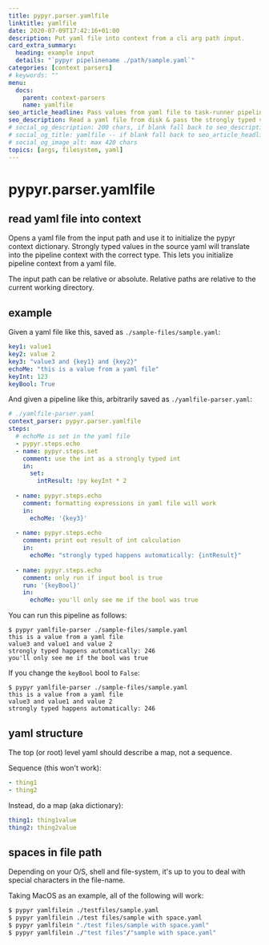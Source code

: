 ```yaml
---
title: pypyr.parser.yamlfile
linktitle: yamlfile
date: 2020-07-09T17:42:16+01:00
description: Put yaml file into context from a cli arg path input.
card_extra_summary:
  heading: example input
  details: "`pypyr pipelinename ./path/sample.yaml`"
categories: [context parsers]
# keywords: ""
menu:
  docs:
    parent: context-parsers
    name: yamlfile
seo_article_headline: Pass values from yaml file to task-runner pipeline.
seo_description: Read a yaml file from disk & pass the strongly typed values to the pipeline's context. Use yaml file inside pipeline.
# social_og_description: 200 chars, if blank fall back to seo_description then description
# social_og_title: yamlfile -- if blank fall back to seo_article_headline > .Title. Max 70 chars
# social_og_image_alt: max 420 chars
topics: [args, filesystem, yaml]
---
```

# pypyr.parser.yamlfile
## read yaml file into context
Opens a yaml file from the input path and use it to initialize the pypyr context dictionary. Strongly typed values in the source yaml will translate into the
pipeline context with the correct type. This lets you initialize pipeline 
context from a yaml file.

The input path can be relative or absolute. Relative paths are relative to the
current working directory.

## example
Given a yaml file like this, saved as `./sample-files/sample.yaml`:

```yaml
key1: value1
key2: value 2
key3: "value3 and {key1} and {key2}"
echoMe: "this is a value from a yaml file"
keyInt: 123
keyBool: True
```

And given a pipeline like this, arbitrarily saved as `./yamlfile-parser.yaml`:

```yaml
# ./yamlfile-parser.yaml
context_parser: pypyr.parser.yamlfile
steps:
  # echoMe is set in the yaml file
  - pypyr.steps.echo
  - name: pypyr.steps.set
    comment: use the int as a strongly typed int
    in:
      set:
        intResult: !py keyInt * 2
  
  - name: pypyr.steps.echo
    comment: formatting expressions in yaml file will work
    in:
      echoMe: '{key3}'
  
  - name: pypyr.steps.echo
    comment: print out result of int calculation
    in:
      echoMe: "strongly typed happens automatically: {intResult}"
  
  - name: pypyr.steps.echo
    comment: only run if input bool is true
    run: '{keyBool}'
    in:
      echoMe: you'll only see me if the bool was true
```

You can run this pipeline as follows:

```text
$ pypyr yamlfile-parser ./sample-files/sample.yaml
this is a value from a yaml file
value3 and value1 and value 2
strongly typed happens automatically: 246
you'll only see me if the bool was true
```

If you change the `keyBool` bool to `False`:

```text
$ pypyr yamlfile-parser ./sample-files/sample.yaml
this is a value from a yaml file
value3 and value1 and value 2
strongly typed happens automatically: 246
```

## yaml structure
The top (or root) level yaml should describe a map, not a sequence.

Sequence (this won't work):

```yaml
- thing1
- thing2
```

Instead, do a map (aka dictionary):

```yaml
thing1: thing1value
thing2: thing2value
```

## spaces in file path
Depending on your O/S, shell and file-system, it's up to you to deal with 
special characters in the file-name. 

Taking MacOS as an example, all of the following will work:

```bash
$ pypyr yamlfilein ./testfiles/sample.yaml
$ pypyr yamlfilein ./test files/sample with space.yaml
$ pypyr yamlfilein "./test files/sample with space.yaml"
$ pypyr yamlfilein ./"test files"/"sample with space.yaml"
```